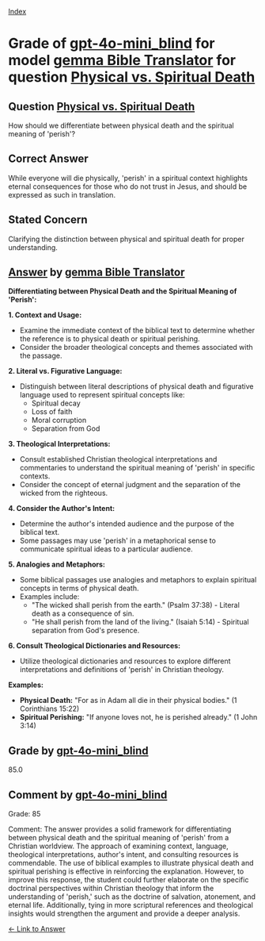 
[Index](../../../../index.md)
# Grade of [gpt-4o-mini_blind](../../../grading_models/gpt-4o-mini_blind.md) for model [gemma Bible Translator](../../../answering_models/gemma_Bible_Translator.md) for question [Physical vs. Spiritual Death](../../../questions/Physical_vs._Spiritual_Death.md)

## Question [Physical vs. Spiritual Death](../../../questions/Physical_vs._Spiritual_Death.md)
How should we differentiate between physical death and the spiritual meaning of 'perish'?

## Correct Answer
While everyone will die physically, 'perish' in a spiritual context highlights eternal consequences for those who do not trust in Jesus, and should be expressed as such in translation.

## Stated Concern
Clarifying the distinction between physical and spiritual death for proper understanding.

## [Answer](../Physical_vs._Spiritual_Death.md) by [gemma Bible Translator](../../../answering_models/gemma_Bible_Translator.md)
**Differentiating between Physical Death and the Spiritual Meaning of 'Perish':**

**1. Context and Usage:**

* Examine the immediate context of the biblical text to determine whether the reference is to physical death or spiritual perishing.
* Consider the broader theological concepts and themes associated with the passage.


**2. Literal vs. Figurative Language:**

* Distinguish between literal descriptions of physical death and figurative language used to represent spiritual concepts like:
    * Spiritual decay
    * Loss of faith
    * Moral corruption
    * Separation from God


**3. Theological Interpretations:**

* Consult established Christian theological interpretations and commentaries to understand the spiritual meaning of 'perish' in specific contexts.
* Consider the concept of eternal judgment and the separation of the wicked from the righteous.


**4. Consider the Author's Intent:**

* Determine the author's intended audience and the purpose of the biblical text.
* Some passages may use 'perish' in a metaphorical sense to communicate spiritual ideas to a particular audience.


**5. Analogies and Metaphors:**

* Some biblical passages use analogies and metaphors to explain spiritual concepts in terms of physical death.
* Examples include:
    * "The wicked shall perish from the earth." (Psalm 37:38) - Literal death as a consequence of sin.
    * "He shall perish from the land of the living." (Isaiah 5:14) - Spiritual separation from God's presence.


**6. Consult Theological Dictionaries and Resources:**

* Utilize theological dictionaries and resources to explore different interpretations and definitions of 'perish' in Christian theology.


**Examples:**

* **Physical Death:** "For as in Adam all die in their physical bodies." (1 Corinthians 15:22)
* **Spiritual Perishing:** "If anyone loves not, he is perished already." (1 John 3:14)

## Grade by [gpt-4o-mini_blind](../../../grading_models/gpt-4o-mini_blind.md)
85.0

## Comment by [gpt-4o-mini_blind](../../../grading_models/gpt-4o-mini_blind.md)
Grade: 85

Comment: The answer provides a solid framework for differentiating between physical death and the spiritual meaning of 'perish' from a Christian worldview. The approach of examining context, language, theological interpretations, author's intent, and consulting resources is commendable. The use of biblical examples to illustrate physical death and spiritual perishing is effective in reinforcing the explanation. However, to improve this response, the student could further elaborate on the specific doctrinal perspectives within Christian theology that inform the understanding of 'perish,' such as the doctrine of salvation, atonement, and eternal life. Additionally, tying in more scriptural references and theological insights would strengthen the argument and provide a deeper analysis.

[&lt;- Link to Answer](../Physical_vs._Spiritual_Death.md)
